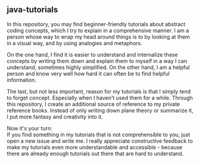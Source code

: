 ## java-tutorials
In this repository, you may find beginner-friendly tutorials about abstract coding concepts, which I try to explain in a comprehensive manner.
I am a person whose way to wrap my head around things is to by looking at them in a visual way, and by using analogies and metaphors.

On the one hand, I find it is easier to understand and internalize these concepts by writing them down and explain them to myself in a way I can understand, sometimes highly simplified.
On the other hand, I am a helpful person and know very well how hard it can often be to find helpful information.

The last, but not less important, reason for my tutorials is that I simply tend to forget concept. Especially when I haven't used them for a while. Through this repository, I create an additional source of reference to my private reference books. Instead of only writing down plane theory or summarize it, I put more fantasy and creativity into it.

Now it's your turn:<br>
If you find something in my tutorials that is not comprehensible to you, just open a new issue and write me. 
I really appreciate constructive feedback to make my tutorials even more understandable and accessible - because there are already enough tutorials out there that are hard to understand.

